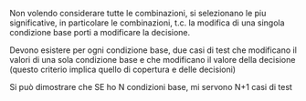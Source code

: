 Non volendo considerare tutte le combinazioni, si selezionano le piu significative, in particolare le combinazioni, t.c. la modifica di una singola condizione base porti a modificare la decisione.

Devono esistere per ogni condizione base, due casi di test che modificano il valori di una sola condizione base e che modificano il valore della decisione (questo criterio implica quello di copertura e delle decisioni)

Si può dimostrare che SE ho N condizioni base, mi servono N+1 casi di test